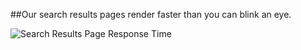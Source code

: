 ##Our search results pages render faster than you can blink an eye.

![Search Results Page Response Time](https://9fddeb862c037f6d2190-f1564c64756a8cfee25b6b19953b1d23.ssl.cf2.rackcdn.com/promo-speed.png "Search Results Page Response Time")